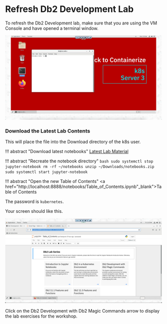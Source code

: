 # Refresh Db2 Development Lab

To refresh the Db2 Development lab, make sure that you are using the VM Console and have opened a terminal window.

![Browser](wxd-images/vmware-terminal-window.png)

### Download the Latest Lab Contents

This will place the file into the Download directory of the k8s user.

!!! abstract "Download latest notebooks" 
    [Latest Lab Material](https://github.com/IBM/db2-summit-lab/raw/main/notebooks.zip)

!!! abstract "Recreate the notebook directory"
    ```bash
    sudo systemctl stop jupyter-notebook
    rm -rf ~/notebooks
    unzip ~/Downloads/notebooks.zip
    sudo systemctl start jupyter-notebook
    ```

!!! abstract "Open the new Table of Contents"
    <a href="http://localhost:8888/notebooks/Table_of_Contents.ipynb"_blank">Table of Contents</a>

The password is `kubernetes`.

Your screen should like this.

![Browser](wxd-images/table_of_contents.png)

Click on the Db2 Development with Db2 Magic Commands arrow to display the lab exercises for the workshop.
